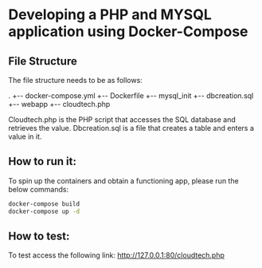 # Developing a PHP and MYSQL application using Docker-Compose

## File Structure

The file structure needs to be as follows:

.
+-- docker-compose.yml
+-- Dockerfile
+-- mysql_init
  +-- dbcreation.sql
+-- webapp
  +-- cloudtech.php

Cloudtech.php is the PHP script that accesses the SQL database and retrieves the value.
Dbcreation.sql is a file that creates a table and enters a value in it. 

## How to run it:

To spin up the containers and obtain a functioning app, please run the below commands:

```bash
docker-compose build
docker-compose up -d
```
## How to test:

To test access the following link:
http://127.0.0.1:80/cloudtech.php

